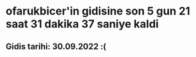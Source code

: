 # ofarukbicer'in gidisine son 5 gun 21 saat 31 dakika 37 saniye kaldi

## Gidis tarihi: 30.09.2022 :(